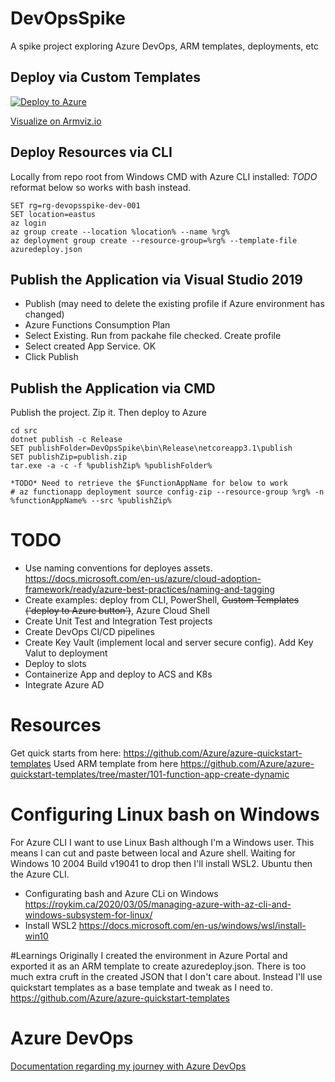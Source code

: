 # DevOpsSpike
A spike project exploring Azure DevOps, ARM templates, deployments, etc 

## Deploy via Custom Templates
[![Deploy to Azure](https://aka.ms/deploytoazurebutton)](https://portal.azure.com/#create/Microsoft.Template/uri/https%3A%2F%2Fraw.githubusercontent.com%2Fchrisjensenuk%2FDevOpsSpike%2Fmaster%2Fazuredeploy.json)

[Visualize on Armviz.io](http://armviz.io/#/?load=https%3A%2F%2Fraw.githubusercontent.com%2Fchrisjensenuk%2FDevOpsSpike%2Fmaster%2Fazuredeploy.json")

## Deploy Resources via CLI
Locally from repo root from Windows CMD with Azure CLI installed:
*TODO* reformat below so works with bash instead.
```
SET rg=rg-devopsspike-dev-001
SET location=eastus
az login
az group create --location %location% --name %rg%
az deployment group create --resource-group=%rg% --template-file azuredeploy.json
```

## Publish the Application via Visual Studio 2019
- Publish (may need to delete the existing profile if Azure environment has changed)
- Azure Functions Consumption Plan
- Select Existing. Run from packahe file checked. Create profile
- Select created App Service. OK
- Click Publish


## Publish the Application via CMD
Publish the project. Zip it. Then deploy to Azure
```
cd src
dotnet publish -c Release
SET publishFolder=DevOpsSpike\bin\Release\netcoreapp3.1\publish
SET publishZip=publish.zip
tar.exe -a -c -f %publishZip% %publishFolder%

*TODO* Need to retrieve the $FunctionAppName for below to work
# az functionapp deployment source config-zip --resource-group %rg% -n %functionAppName% --src %publishZip%
```



# TODO
- Use naming conventions for deployes assets. https://docs.microsoft.com/en-us/azure/cloud-adoption-framework/ready/azure-best-practices/naming-and-tagging
- Create examples: deploy from CLI, PowerShell, ~~Custom Templates ('deploy to Azure button')~~, Azure Cloud Shell
- Create Unit Test and Integration Test projects
- Create DevOps CI/CD pipelines
- Create Key Vault (implement local and server secure config). Add Key Valut to deployment
- Deploy to slots
- Containerize App and deploy to ACS and K8s
- Integrate Azure AD

# Resources
Get quick starts from here: https://github.com/Azure/azure-quickstart-templates
Used ARM template from here https://github.com/Azure/azure-quickstart-templates/tree/master/101-function-app-create-dynamic


# Configuring Linux bash on Windows
For Azure CLI I want to use Linux Bash although I'm a Windows user.  This means I can cut and paste between local and Azure shell. Waiting for Windows 10 2004 Build v19041 to drop then I'll install WSL2. Ubuntu then the Azure CLI.
- Configurating bash and Azure CLi on Windows https://roykim.ca/2020/03/05/managing-azure-with-az-cli-and-windows-subsystem-for-linux/
- Install WSL2 https://docs.microsoft.com/en-us/windows/wsl/install-win10

#Learnings
Originally I created the environment in Azure Portal and exported it as an ARM template to create azuredeploy.json.  There is too much extra cruft in the created JSON that I don't care about.  Instead I'll use quickstart templates as a base template and tweak as I need to. https://github.com/Azure/azure-quickstart-templates

# Azure DevOps
[Documentation regarding my journey with Azure DevOps](docs/azure-devops.md)